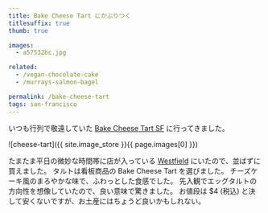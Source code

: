 ```yaml
---
title: Bake Cheese Tart にかぶりつく
titlesuffix: true
thumb: true

images:
  - a57532bc.jpg

related:
  - /vegan-chocolate-cake
  - /murrays-salmon-bagel

permalink: /bake-cheese-tart
tags: san-francisco
---
```


いつも行列で敬遠していた [Bake Cheese Tart SF](https://www.yelp.com/biz/bake-cheese-tart-san-francisco) に行ってきました。

![cheese-tart]({{ site.image_store }}{{ page.images[0] }})

たまたま平日の微妙な時間帯に店が入っている [Westfield](https://www.westfield.com/sanfrancisco) にいたので、並ばずに買えました。
タルトは看板商品の Bake Cheese Tart を選びました。
チーズケーキ風のまろやかな味で、ふわっとした食感でした。
先入観でエッグタルトの方向性を想像していたので、良い意味で驚きました。
お値段は $4 (税込) と決して安くないですが、お土産にはちょうど良いかもしれない。
